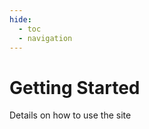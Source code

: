 ```yaml
---
hide:
  - toc
  - navigation
---
```

Getting Started
================

Details on how to use the site
